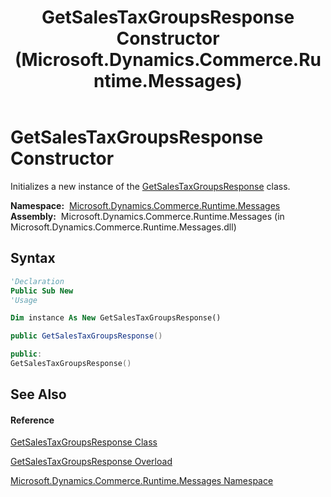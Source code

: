 ﻿---
title: GetSalesTaxGroupsResponse Constructor  (Microsoft.Dynamics.Commerce.Runtime.Messages)
TOCTitle: GetSalesTaxGroupsResponse Constructor
ms:assetid: M:Microsoft.Dynamics.Commerce.Runtime.Messages.GetSalesTaxGroupsResponse.#ctor
ms:mtpsurl: https://technet.microsoft.com/en-us/library/microsoft.dynamics.commerce.runtime.messages.getsalestaxgroupsresponse.getsalestaxgroupsresponse(v=AX.60)
ms:contentKeyID: 62207715
ms.date: 05/18/2015
mtps_version: v=AX.60
dev_langs:
- vb
- csharp
- c++
---

# GetSalesTaxGroupsResponse Constructor

Initializes a new instance of the [GetSalesTaxGroupsResponse](getsalestaxgroupsresponse-class-microsoft-dynamics-commerce-runtime-messages.md) class.

**Namespace:**  [Microsoft.Dynamics.Commerce.Runtime.Messages](microsoft-dynamics-commerce-runtime-messages-namespace.md)  
**Assembly:**  Microsoft.Dynamics.Commerce.Runtime.Messages (in Microsoft.Dynamics.Commerce.Runtime.Messages.dll)

## Syntax

``` vb
'Declaration
Public Sub New
'Usage

Dim instance As New GetSalesTaxGroupsResponse()
```

``` csharp
public GetSalesTaxGroupsResponse()
```

``` c++
public:
GetSalesTaxGroupsResponse()
```

## See Also

#### Reference

[GetSalesTaxGroupsResponse Class](getsalestaxgroupsresponse-class-microsoft-dynamics-commerce-runtime-messages.md)

[GetSalesTaxGroupsResponse Overload](getsalestaxgroupsresponse-constructor-microsoft-dynamics-commerce-runtime-messages.md)

[Microsoft.Dynamics.Commerce.Runtime.Messages Namespace](microsoft-dynamics-commerce-runtime-messages-namespace.md)

